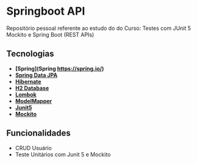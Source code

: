 # Springboot API
Repositório pessoal referente ao estudo do do Curso: Testes com JUnit 5 Mockito e Spring Boot (REST APIs)

## Tecnologias

- **[Spring](Spring https://spring.io/)**
- **[Spring Data JPA](https://spring.io/projects/spring-data-jpa)**
- **[Hibernate](https://hibernate.org/)**
- **[H2 Database](https://www.h2database.com/html/main.html)**
- **[Lombok](https://projectlombok.org/)**
- **[ModelMapper](http://modelmapper.org/)**
- **[Junit5](https://junit.org/junit5/docs/current/user-guide/)**
- **[Mockito](https://site.mockito.org/)**


## Funcionalidades
- CRUD Usuário
- Teste Unitários com Junit 5 e Mockito
